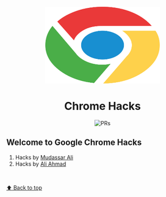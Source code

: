 <p align="center"><img src="google-chrome.svg" height="200" width="300" alt="logo"></p>
<h1 align="center"> Chrome Hacks </h1>

<p align="center"
    <a href="https://github.com/mudassar045/gHacks">
    <img src="https://img.shields.io/badge/PRs-welcome-brightgreen.svg?style=flat-square" alt="PRs">
  </a>
</p>

## Welcome to Google Chrome Hacks

1. Hacks by [Mudassar Ali](./mudassar.md)
2. Hacks by [Ali Ahmad](./aliahmad.md)

<br/>

[:arrow_up: Back to top](#-chrome-hacks-)
